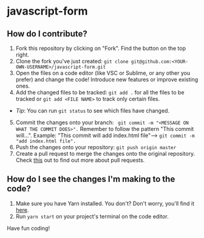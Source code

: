 # javascript-form

## How do I contribute?
1. Fork this repository by clicking on "Fork". Find the button on the top right.
2. Clone the fork you've just created: ```git clone git@github.com:<YOUR-OWN-USERNAME>/javascript-form.git```
3. Open the files on a code editor (like VSC or Sublime, or any other you prefer) and change the code! Introduce new features or improve existing ones.
4. Add the changed files to be tracked: ```git add .``` for all the files to be tracked or ```git add <FILE NAME>``` to track only certain files.

  * _Tip_: You can run ```git status``` to see which files have changed.
5. Commit the changes onto your branch: ``` git commit -m "<MESSAGE ON WHAT THE COMMIT DOES>".``` 
Remember to follow the pattern "This commit will...". Example: "This commit will add index.html file"--> ```git commit -m "add index.html file".```
6. Push the changes onto your repository: ```git push origin master```
7. Create a pull request to merge the changes onto the original repository. Check [this](https://help.github.com/en/github/collaborating-with-issues-and-pull-requests/about-pull-requests) out to find out more about pull requests.


## How do I see the changes I'm making to the code?
1. Make sure you have Yarn installed. You don't? Don't worry, you'll find it [here](https://classic.yarnpkg.com/en/docs/getting-started).
2. Run ```yarn start``` on your project's terminal on the code editor.

Have fun coding!
